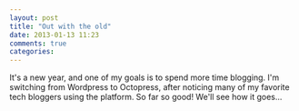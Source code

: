 ```yaml
---
layout: post
title: "Out with the old"
date: 2013-01-13 11:23
comments: true
categories: 
---
```

It's a new year, and one of my goals is to spend more time blogging.  I'm switching from Wordpress to Octopress, after noticing many of my favorite tech bloggers using the platform.  So far so good!  We'll see how it goes...
